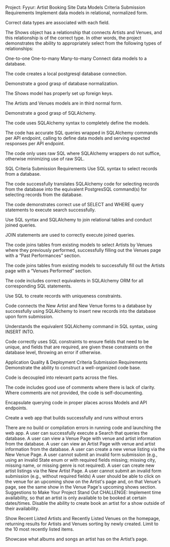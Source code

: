 Project: Fyyur: Artist Booking Site
Data Models
Criteria	Submission Requirements
Implement data models in relational, normalized form.

Correct data types are associated with each field.

The Shows object has a relationship that connects Artists and Venues, and this relationship is of the correct type. In other words, the project demonstrates the ability to appropriately select from the following types of relationships:

One-to-one
One-to-many
Many-to-many
Connect data models to a database.

The code creates a local postgresql database connection.

Demonstrate a good grasp of database normalization.

The Shows model has properly set up foreign keys.

The Artists and Venues models are in third normal form.

Demonstrate a good grasp of SQLAlchemy.

The code uses SQLAlchemy syntax to completely define the models.

The code has accurate SQL queries wrapped in SQLAlchemy commands per API endpoint, calling to define data models and serving expected responses per API endpoint.

The code only uses raw SQL where SQLAlchemy wrappers do not suffice, otherwise minimizing use of raw SQL.

SQL
Criteria	Submission Requirements
Use SQL syntax to select records from a database.

The code successfully translates SQLAlchemy code for selecting records from the database into the equivalent PostgresSQL command(s) for selecting records from the database.

The code demonstrates correct use of SELECT and WHERE query statements to execute search successfully.

Use SQL syntax and SQLAlchemy to join relational tables and conduct joined queries.

JOIN statements are used to correctly execute joined queries.

The code joins tables from existing models to select Artists by Venues where they previously performed, successfully filling out the Venues page with a “Past Performances” section.

The code joins tables from existing models to successfully fill out the Artists page with a “Venues Performed” section.

The code includes correct equivalents in SQLAlchemy ORM for all corresponding SQL statements.

Use SQL to create records with uniqueness constraints.

Code connects the New Artist and New Venue forms to a database by successfully using SQLAlchemy to insert new records into the database upon form submission.

Understands the equivalent SQLAlchemy command in SQL syntax, using INSERT INTO.

Code correctly uses SQL constraints to ensure fields that need to be unique, and fields that are required, are given these constraints on the database level, throwing an error if otherwise.

Application Quality & Deployment
Criteria	Submission Requirements
Demonstrate the ability to construct a well-organized code base.

Code is decoupled into relevant parts across the files.

The code includes good use of comments where there is lack of clarity. Where comments are not provided, the code is self-documenting.

Encapsulate querying code in proper places across Models and API endpoints.

Create a web app that builds successfully and runs without errors

There are no build or compilation errors in running code and launching the web app.
A user can successfully execute a Search that queries the database.
A user can view a Venue Page with venue and artist information from the database.
A user can view an Artist Page with venue and artist information from the database.
A user can create a new venue listing via the New Venue Page.
A user cannot submit an invalid form submission (e.g., using an invalid State enum or with required fields missing; missing city, missing name, or missing genre is not required).
A user can create new artist listings via the New Artist Page.
A user cannot submit an invalid form submission (e.g., without required fields)
A user should be able to click on the venue for an upcoming show on the Artist's page and, on that Venue's page, see the same show in the Venue Page's upcoming shows section.
Suggestions to Make Your Project Stand Out
CHALLENGE: Implement time availability, so that an artist is only available to be booked at certain dates/times. Disable the ability to create book an artist for a show outside of their availability.

Show Recent Listed Artists and Recently Listed Venues on the homepage, returning results for Artists and Venues sorting by newly created. Limit to the 10 most recently listed items.

Showcase what albums and songs an artist has on the Artist’s page.